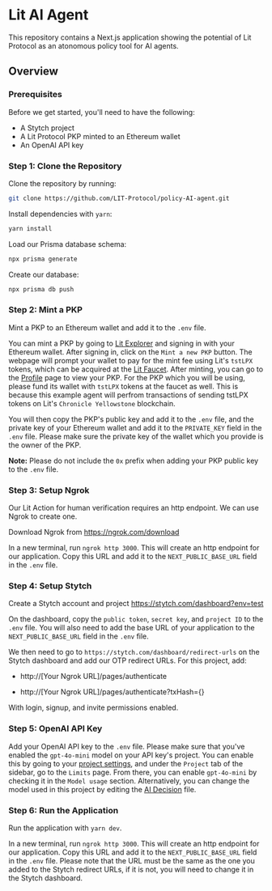 # Lit AI Agent

This repository contains a Next.js application showing the potential of Lit Protocol as an atonomous policy tool for AI agents.

## Overview



### Prerequisites

Before we get started, you'll need to have the following:

- A Stytch project
- A Lit Protocol PKP minted to an Ethereum wallet
- An OpenAI API key

### Step 1: Clone the Repository

Clone the repository by running:

```bash
git clone https://github.com/LIT-Protocol/policy-AI-agent.git
```

Install dependencies with `yarn`:

```bash
yarn install
```

Load our Prisma database schema:

```bash
npx prisma generate
```

Create our database:

```bash
npx prisma db push
```

### Step 2: Mint a PKP

Mint a PKP to an Ethereum wallet and add it to the `.env` file.

You can mint a PKP by going to [Lit Explorer](https://explorer.litprotocol.com/) and signing in with your Ethereum wallet. After signing in, click on the `Mint a new PKP` button. The webpage will prompt your wallet to pay for the mint fee using Lit's `tstLPX` tokens, which can be acquired at the [Lit Faucet](https://chronicle-yellowstone-faucet.getlit.dev/). After minting, you can go to the [Profile](https://explorer.litprotocol.com/profile) page to view your PKP. For the PKP which you will be using, please fund its wallet with `tstLPX` tokens at the faucet as well. This is because this example agent will perfrom transactions of sending tstLPX tokens on Lit's `Chronicle Yellowstone` blockchain.

You will then copy the PKP's public key and add it to the `.env` file, and the private key of your Ethereum wallet and add it to the `PRIVATE_KEY` field in the `.env` file. Please make sure the private key of the wallet which you provide is the owner of the PKP. 

**Note:** Please do not include the `0x` prefix when adding your PKP public key to the `.env` file.

### Step 3: Setup Ngrok

Our Lit Action for human verification requires an http endpoint. We can use Ngrok to create one.

Download Ngrok from https://ngrok.com/download

In a new terminal, run `ngrok http 3000`. This will create an http endpoint for our application. Copy this URL and add it to the `NEXT_PUBLIC_BASE_URL` field in the `.env` file.

### Step 4: Setup Stytch
Create a Stytch account and project https://stytch.com/dashboard?env=test

On the dashboard, copy the `public token`, `secret key`, and `project ID` to the `.env` file. You will also need to add the base URL of your application to the `NEXT_PUBLIC_BASE_URL` field in the `.env` file. 

We then need to go to `https://stytch.com/dashboard/redirect-urls` on the Stytch dashboard and add our OTP redirect URLs. For this project, add:

- http://[Your Ngrok URL]/pages/authenticate

- http://[Your Ngrok URL]/pages/authenticate?txHash={}

With login, signup, and invite permissions enabled.

### Step 5: OpenAI API Key

Add your OpenAI API key to the `.env` file. Please make sure that you've enabled the `gpt-4o-mini` model on your API key's project. You can enable this by going to your [project settings](https://platform.openai.com/settings/organization/general), and under the `Project` tab of the sidebar, go to the `Limits` page. From there, you can enable `gpt-4o-mini` by checking it in the `Model usage` section. Alternatively, you can change the model used in this project by editing the [AI Decision](./src/app/api/ai-decision/route.ts) file.

### Step 6: Run the Application

Run the application with `yarn dev`.

In a new terminal, run `ngrok http 3000`. This will create an http endpoint for our application. Copy this URL and add it to the `NEXT_PUBLIC_BASE_URL` field in the `.env` file. Please note that the URL must be the same as the one you added to the Stytch redirect URLs, if it is not, you will need to change it in the Stytch dashboard.
